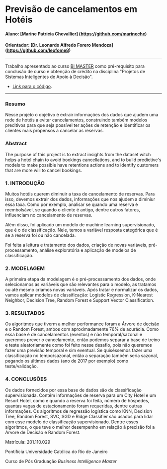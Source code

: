 # Previsão de cancelamentos em Hotéis

#### Aluno: [Marine Patricia Chevallier] (https://github.com/marineche)
#### Orientador: [Dr. Leonardo Alfredo Forero Mendoza] (https://github.com/leofome8)

---

Trabalho apresentado ao curso [BI MASTER](https://ica.puc-rio.ai/bi-master) como pré-requisito para conclusão de curso e obtenção de crédito na disciplina "Projetos de Sistemas Inteligentes de Apoio à Decisão".

- [Link para o código](https://github.com/marineche######).
---


### Resumo

Nesse projeto o objetivo é extrair informações dos dados que ajudem uma rede de hotéis a evitar cancelamentos, construindo também modelos preditivos para que seja possível ter ações de retenção e identificar os clientes mais propensos a cancelar as reservas.


### Abstract

The purpose of this project is to extract insights from the dataset witch helps a hotel chain to avoid bookings cancellations, and to build predictive's models to make possible have retentions actions and to identify customers that are more will to cancel bookings. 


### 1. INTRODUÇÃO

Muitos hotéis querem diminuir a taxa de cancelamento de reservas. Para isso, devemos extrair dos dados, informações que nos ajudem a diminiur essa taxa. Como por exemplo, analisar se quando uma reserva é reembolsável, se quando o cliente é antigo, dentre outros fatores, influenciam no cancelamento de reservas.

Além disso, foi aplicado um modelo de machine learning supervisionado, que é o de classificação. Nele, temos a variável resposta categórica que é se a reserva foi ou não cancelada. 

Foi feita a leitura e tratamento dos dados, criação de novas variáveis, pré-processamento, análise exploratória e aplicação de modelos de classificação. 


### 2. MODELAGEM

A primeira etapa da modelagem é o pré-processamento dos dados, onde selecionamos as variáveis que são relevantes para o modelo, as tratamos ou até mesmo criamos novas variáveis.
Após tratar e normalizar os dados, vamos aplicar modelos de classificação: Logistic Regression, K-Nearest Neighbor, Decision Tree, Random Forest e Support Vector Classification.

### 3. RESULTADOS

Os algoritmos que tiverm a melhor performance foram a Árvore de decisão e o Random Forest, ambos com aproximadamente 76% de acurácia.
Como essa base é de cancelamentos (eventos) e não temporal/sazonal e queremos prever o cancelamento, então podemos separar a base de treino e teste aleatoriamente como foi feito nesse desafio, pois não queremos fazer uma previsão temporal e sim eventual. 
Se quiséssemos fazer uma classificação no tempo/sazonal, então a separação também seria sazonal, pegando os últimos dados (ano de 2017 por exemplo) como teste/validação.


### 4. CONCLUSÕES


Os dados fornecidos por essa base de dados são de classificação supervisionada. Contém informações de reserva para um City Hotel e um Resort Hotel, como e quando a reserva foi feita, número de hóspedes, quantas vagas de estacionamento foram requeridas, dentre outras informações.
Os algoritmos de regressão logística como KNN, Decision Tree, Random Forest, SVC, SGD e Ridge Classifier são usados para lidar com esse modelo de classificação supervisionado. Dentre esses algoritmos, o que teve o melhor desempenho em relação à precisão foi a Árvore de Decisão e Random Forest.

Matrícula: 201.110.029

Pontifícia Universidade Católica do Rio de Janeiro

Curso de Pós Graduação *Business Intelligence Master*


